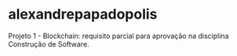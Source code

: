 # alexandrepapadopolis
Projeto 1 - Blockchain: requisito parcial para aprovação na disciplina Construção de Software.
